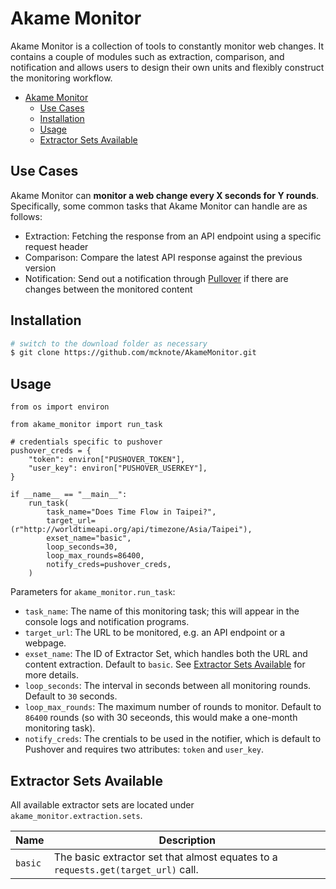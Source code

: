 # Akame Monitor

Akame Monitor is a collection of tools to constantly monitor web changes. It contains a couple of modules such as extraction, comparison, and notification and allows users to design their own units and flexibly construct the monitoring workflow.

- [Akame Monitor](#akame-monitor)
  - [Use Cases](#use-cases)
  - [Installation](#installation)
  - [Usage](#usage)
  - [Extractor Sets Available](#extractor-sets-available)

## Use Cases

Akame Monitor can **monitor a web change every X seconds for Y rounds**. Specifically, some common tasks that Akame Monitor can handle are as follows:

- Extraction: Fetching the response from an API endpoint using a specific request header
- Comparison: Compare the latest API response against the previous version
- Notification: Send out a notification through [Pullover](https://pushover.net/) if there are changes between the monitored content

## Installation

```bash
# switch to the download folder as necessary
$ git clone https://github.com/mcknote/AkameMonitor.git
```

## Usage

```python3
from os import environ

from akame_monitor import run_task

# credentials specific to pushover
pushover_creds = {
    "token": environ["PUSHOVER_TOKEN"],
    "user_key": environ["PUSHOVER_USERKEY"],
}

if __name__ == "__main__":
    run_task(
        task_name="Does Time Flow in Taipei?",
        target_url=(r"http://worldtimeapi.org/api/timezone/Asia/Taipei"),
        exset_name="basic",
        loop_seconds=30,
        loop_max_rounds=86400,
        notify_creds=pushover_creds,
    )

```

Parameters for `akame_monitor.run_task`:

- `task_name`: The name of this monitoring task; this will appear in the console logs and notification programs.
- `target_url`: The URL to be monitored, e.g. an API endpoint or a webpage.
- `exset_name`: The ID of Extractor Set, which handles both the URL and content extraction. Default to `basic`. See [Extractor Sets Available](#extractor-sets-available) for more details.
- `loop_seconds`: The interval in seconds between all monitoring rounds. Default to `30` seconds.
- `loop_max_rounds`: The maximum number of rounds to monitor. Default to `86400` rounds (so with 30 seceonds, this would make a one-month monitoring task).
- `notify_creds`: The crentials to be used in the notifier, which is default to Pushover and requires two attributes: `token` and `user_key`.

## Extractor Sets Available

All available extractor sets are located under `akame_monitor.extraction.sets`.

| Name | Description |
| --- | --- |
| `basic` | The basic extractor set that almost equates to a `requests.get(target_url)` call. |
